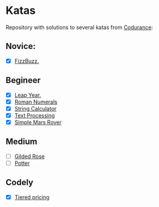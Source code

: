 # Katas

Repository with solutions to several katas from [Codurance](https://katalyst.codurance.com/browse):

## Novice:
- [X] [FizzBuzz.](https://katalyst.codurance.com/fizzbuzz)

## Begineer
- [X] [Leap Year.](https://katalyst.codurance.com/leap-year)
- [X] [Roman Numerals](https://katalyst.codurance.com/roman-numerals)
- [X] [String Calculator](https://katalyst.codurance.com/string-calculator)
- [X] [Text Processing](https://katalyst.codurance.com/text-processing)
- [X] [Simple Mars Rover](https://katalyst.codurance.com/simple-mars-rover)

## Medium
- [ ] [Gilded Rose](https://github.com/NotMyself/GildedRose)
- [ ] [Potter](https://codingdojo.org/kata/Potter/)

## Codely
- [X] [Tiered pricing](https://github.com/CodelyTV/refactoring-code-smells/tree/master/exercises/tiered_pricing)
